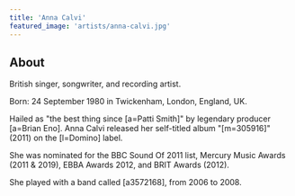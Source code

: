 ```yaml
---
title: 'Anna Calvi'
featured_image: 'artists/anna-calvi.jpg'
---
```


## About

British singer, songwriter, and recording artist. 

Born: 24 September 1980 in Twickenham, London, England, UK. 

Hailed as "the best thing since [a=Patti Smith]" by legendary producer [a=Brian Eno]. Anna Calvi released her self-titled album "[m=305916]" (2011) on the [l=Domino] label. 

She was nominated for the BBC Sound Of 2011 list, Mercury Music Awards (2011 & 2019), EBBA Awards 2012, and BRIT Awards (2012). 

She played with a band called [a3572168], from 2006 to 2008. 
